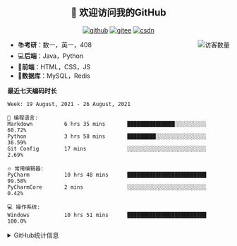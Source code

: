 <h2 align="center">👋 欢迎访问我的GitHub</h2>
<p align="center">
  <a href="https://github.com/eternidad33"><img src="https://img.shields.io/badge/GitHub-ff79c6" alt="github"></a>
  <a href="https://gitee.com/eternidad33"><img src="https://img.shields.io/badge/Gitee-fe7300" alt="gitee"></a>
  <a href="https://blog.csdn.net/qq_42907802"><img src="https://img.shields.io/badge/CSDN-cf000e" alt="csdn"></a>
</p>

<img align='right' src="https://profile-counter.glitch.me/eternidad33/count.svg" alt="访客数量"/>

- 📚**考研**：数一，英一，408
- 💻**后端**：Java，Python
- 📝**前端**：HTML，CSS，JS
- 💼**数据库**：MySQL，Redis

**最近七天编码时长**

<!--START_SECTION:waka-->
```text
Week: 19 August, 2021 - 26 August, 2021

💬 编程语言: 
Markdown          6 hrs 35 mins       ███████████████░░░░░░░░░░   60.72% 
Python            3 hrs 58 mins       █████████░░░░░░░░░░░░░░░░   36.59% 
Git Config        17 mins             ░░░░░░░░░░░░░░░░░░░░░░░░░   2.69%

🔥 常用编辑器: 
PyCharm           10 hrs 48 mins      █████████████████████████   99.58% 
PyCharmCore       2 mins              ░░░░░░░░░░░░░░░░░░░░░░░░░   0.42%

💻 操作系统: 
Windows           10 hrs 51 mins      █████████████████████████   100.0%

```


<!--END_SECTION:waka-->

<details>
<summary>GitHub统计信息</summary>

<br/>

> 动态太少，不好意思展示
> 
> 下面的GitHub统计信息是来自于[github-readme-stats](https://github.com/anuraghazra/github-readme-stats)项目，里边有[中文文档](https://github.com/anuraghazra/github-readme-stats/blob/master/readme_cn.md)

<a href="https://github.com/eternidad33/eternidad33">
  <img align="center" src="https://github-readme-stats.anuraghazra1.vercel.app/api?username=eternidad33&show_icons=true" />
</a>
</details>


